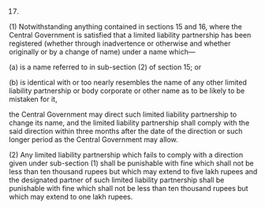 17.
(1) Notwithstanding anything contained in sections 15 and 16, where the Central Government is satisfied that a limited liability partnership has been registered (whether through inadvertence or otherwise and whether originally or by a change of name) under a name which—

  (a)	is a name referred to in sub-section (2) of section 15; or

  (b)	is identical with or too nearly resembles the name of any other limited liability partnership or body corporate or other name as to be likely to be mistaken for it,

the Central Government may direct such limited liability partnership to change its name, and the limited liability partnership shall comply with the said direction within three months after the date of the direction or such longer period as the Central Government may allow.

(2) Any limited liability partnership which fails to comply with a direction given under sub-section (1) shall be punishable with fine which shall not be less than ten thousand rupees but which may extend to five lakh rupees and the designated partner of such limited liability partnership shall be punishable with fine which shall not be less than ten thousand rupees but which may extend to one lakh rupees.
